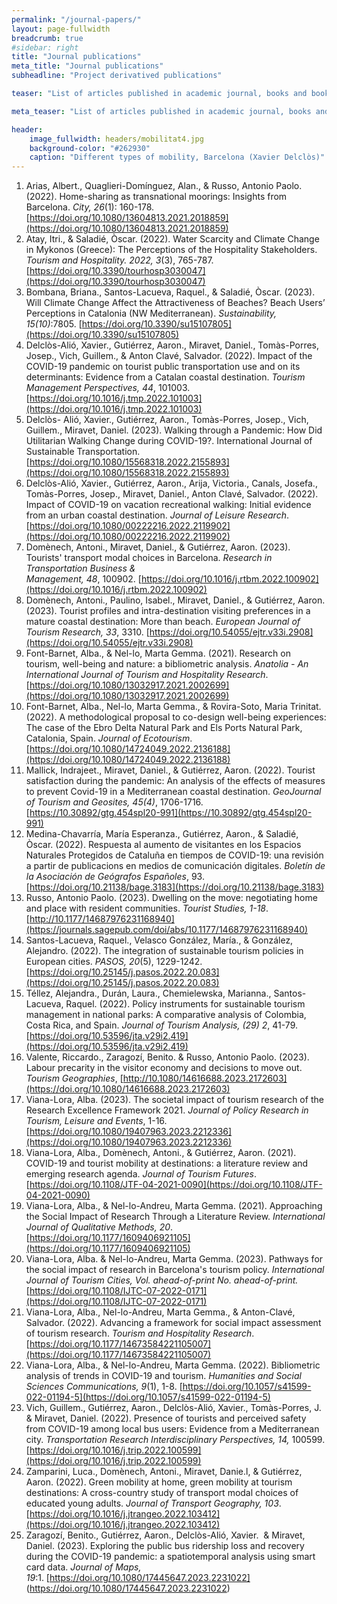 ```yaml
---
permalink: "/journal-papers/"
layout: page-fullwidth
breadcrumb: true
#sidebar: right
title: "Journal publications"
meta_title: "Journal publications"
subheadline: "Project derivatived publications"

teaser: "List of articles published in academic journal, books and book chapters." 

meta_teaser: "List of articles published in academic journal, books and book chapters."

header:
    image_fullwidth: headers/mobilitat4.jpg
    background-color: "#262930"
    caption: "Different types of mobility, Barcelona (Xavier Delclòs)"
---
```



1. Arias, Albert., Quaglieri-Domínguez, Alan., & Russo, Antonio Paolo. (2022). Home-sharing as transnational moorings: Insights from Barcelona. *City, 26*(1): 160-178. [https://doi.org/10.1080/13604813.2021.2018859](https://doi.org/10.1080/13604813.2021.2018859)
1. Atay, Itri., & Saladié, Òscar. (2022). Water Scarcity and Climate Change in Mykonos (Greece): The Perceptions of the Hospitality Stakeholders. *Tourism and Hospitality. 2022, 3*(3), 765-787. [https://doi.org/10.3390/tourhosp3030047](https://doi.org/10.3390/tourhosp3030047)
2. Bombana, Briana., Santos-Lacueva, Raquel., & Saladié, Òscar. (2023). Will Climate Change Affect the Attractiveness of Beaches? Beach Users’ Perceptions in Catalonia (NW Mediterranean). *Sustainability, 15(10)*:7805. [https://doi.org/10.3390/su15107805](https://doi.org/10.3390/su15107805)
3. Delclòs-Alió, Xavier., Gutiérrez, Aaron., Miravet, Daniel., Tomàs-Porres, Josep., Vich, Guillem., & Anton Clavé, Salvador. (2022). Impact of the COVID-19 pandemic on tourist public transportation use and on its determinants: Evidence from a Catalan coastal destination. *Tourism Management Perspectives, 44*, 101003. [https://doi.org/10.1016/j.tmp.2022.101003](https://doi.org/10.1016/j.tmp.2022.101003)
4. Delclòs- Alió, Xavier., Gutiérrez, Aaron., Tomàs-Porres, Josep., Vich, Guillem., Miravet, Daniel. (2023). Walking through a Pandemic: How Did Utilitarian Walking Change during COVID-19?. International Journal of Sustainable Transportation. [https://doi.org/10.1080/15568318.2022.2155893](https://doi.org/10.1080/15568318.2022.2155893)
5. Delclòs-Alió, Xavier., Gutiérrez, Aaron., Arija, Victoria., Canals, Josefa., Tomàs-Porres, Josep., Miravet, Daniel., Anton Clavé, Salvador. (2022). Impact of COVID-19 on vacation recreational walking: Initial evidence from an urban coastal destination. *Journal of Leisure Research*. [https://doi.org/10.1080/00222216.2022.2119902](https://doi.org/10.1080/00222216.2022.2119902)
6. Domènech, Antoni., Miravet, Daniel., & Gutiérrez, Aaron. (2023). Tourists' transport modal choices in Barcelona. *Research in Transportation Business & Management, 48*, 100902. [https://doi.org/10.1016/j.rtbm.2022.100902](https://doi.org/10.1016/j.rtbm.2022.100902)
6. Domènech, Antoni., Paulino, Isabel., Miravet, Daniel., & Gutiérrez, Aaron. (2023). Tourist profiles and intra-destination visiting preferences in a mature coastal destination: More than beach. *European Journal of Tourism Research, 33*, 3310. [https://doi.org/10.54055/ejtr.v33i.2908](https://doi.org/10.54055/ejtr.v33i.2908)
7. Font-Barnet, Alba., & Nel-lo, Marta Gemma. (2021). Research on tourism, well-being and nature: a bibliometric analysis. *Anatolia - An International Journal of Tourism and Hospitality Research*. [https://doi.org/10.1080/13032917.2021.2002699](https://doi.org/10.1080/13032917.2021.2002699) 
8. Font-Barnet, Alba., Nel-lo, Marta Gemma., & Rovira-Soto, Maria Trinitat. (2022). A methodological proposal to co-design well-being experiences: The case of the Ebro Delta Natural Park and Els Ports Natural Park, Catalonia, Spain. *Journal of Ecotourism*. [https://doi.org/10.1080/14724049.2022.2136188](https://doi.org/10.1080/14724049.2022.2136188)
9. Mallick, Indrajeet., Miravet, Daniel., & Gutiérrez, Aaron. (2022). Tourist satisfaction during the pandemic: An analysis of the effects of measures to prevent Covid-19 in a Mediterranean coastal destination. *GeoJournal of Tourism and Geosites, 45(4)*, 1706-1716. [https://10.30892/gtg.454spl20-991](https://10.30892/gtg.454spl20-991)
10. Medina-Chavarría, María Esperanza., Gutiérrez, Aaron., & Saladié, Òscar. (2022). Respuesta al aumento de visitantes en los Espacios Naturales Protegidos de Cataluña en tiempos de COVID-19: una revisión a partir de publicacions en medios de comunicación digitales. *Boletín de la Asociación de Geógrafos Españoles*, 93.  [https://doi.org/10.21138/bage.3183](https://doi.org/10.21138/bage.3183)
11. Russo, Antonio Paolo. (2023). Dwelling on the move: negotiating home and place with resident communities. *Tourist Studies, 1-18*. [http://10.1177/14687976231168940](https://journals.sagepub.com/doi/abs/10.1177/14687976231168940)
12. Santos-Lacueva, Raquel., Velasco González, María., & González, Alejandro. (2022). The integration of sustainable tourism policies in European cities. *PASOS, 20*(5), 1229-1242. [https://doi.org/10.25145/j.pasos.2022.20.083](https://doi.org/10.25145/j.pasos.2022.20.083)
13. Téllez, Alejandra., Durán, Laura., Chemielewska, Marianna., Santos-Lacueva, Raquel. (2022). Policy instruments for sustainable tourism management in national parks: A comparative analysis of Colombia, Costa Rica, and Spain. *Journal of Tourism Analysis, (29) 2*, 41-79. [https://doi.org/10.53596/jta.v29i2.419](https://doi.org/10.53596/jta.v29i2.419)    
19. Valente, Riccardo., Zaragozí, Benito. & Russo, Antonio Paolo. (2023). Labour precarity in the visitor economy and decisions to move out. *Tourism Geographies*, [http://10.1080/14616688.2023.2172603](https://doi.org/10.1080/14616688.2023.2172603)
14. Viana-Lora, Alba. (2023). The societal impact of tourism research of the Research Excellence Framework 2021. *Journal of Policy Research in Tourism, Leisure and Events*, 1-16. [https://doi.org/10.1080/19407963.2023.2212336](https://doi.org/10.1080/19407963.2023.2212336)
15. Viana-Lora, Alba., Domènech, Antoni., & Gutiérrez, Aaron. (2021). COVID-19 and tourist mobility at destinations: a literature review and emerging research agenda. *Journal of Tourism Futures*. [https://doi.org/10.1108/JTF-04-2021-0090](https://doi.org/10.1108/JTF-04-2021-0090)
16. Viana-Lora, Alba., & Nel-lo-Andreu, Marta Gemma. (2021). Approaching the Social Impact of Research Through a Literature Review. *International Journal of Qualitative Methods, 20*. [https://doi.org/10.1177/1609406921105](https://doi.org/10.1177/1609406921105)
17. Viana-Lora, Alba. & Nel-lo-Andreu, Marta Gemma. (2023). Pathways for the social impact of research in Barcelona's tourism policy. *International Journal of Tourism Cities, Vol. ahead-of-print No. ahead-of-print.* [https://doi.org/10.1108/IJTC-07-2022-0171](https://doi.org/10.1108/IJTC-07-2022-0171)
18. Viana-Lora, Alba., Nel-lo-Andreu, Marta Gemma., & Anton-Clavé, Salvador. (2022). Advancing a framework for social impact assessment of tourism research. *Tourism and Hospitality Research*. [https://doi.org/10.1177/14673584221105007](https://doi.org/10.1177/14673584221105007)
19. Viana-Lora, Alba., & Nel-lo-Andreu, Marta Gemma. (2022). Bibliometric analysis of trends in COVID-19 and tourism. *Humanities and Social Sciences Communications, 9*(1), 1-8. [https://doi.org/10.1057/s41599-022-01194-5](https://doi.org/10.1057/s41599-022-01194-5)
20. Vich, Guillem., Gutiérrez, Aaron., Delclòs-Alió, Xavier., Tomàs-Porres, J. & Miravet, Daniel. (2022). Presence of tourists and perceived safety from COVID-19 among local bus users: Evidence from a Mediterranean city. *Transportation Research Interdisciplinary Perspectives, 14,* 100599. [https://doi.org/10.1016/j.trip.2022.100599](https://doi.org/10.1016/j.trip.2022.100599)
21. Zamparini, Luca., Domènech, Antoni., Miravet, Danie.l, & Gutiérrez, Aaron. (2022). Green mobility at home, green mobility at tourism destinations: A cross-country study of transport modal choices of educated young adults. *Journal of Transport Geography, 103*. [https://doi.org/10.1016/j.jtrangeo.2022.103412](https://doi.org/10.1016/j.jtrangeo.2022.103412)
22. Zaragozí, Benito., Gutiérrez, Aaron., Delclòs-Alió, Xavier.  & Miravet, Daniel. (2023). Exploring the public bus ridership loss and recovery during the COVID-19 pandemic: a spatiotemporal analysis using smart card data. *Journal of Maps, 19*:1. [https://doi.org/10.1080/17445647.2023.2231022] (https://doi.org/10.1080/17445647.2023.2231022)

